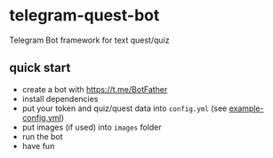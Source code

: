 # telegram-quest-bot
Telegram Bot framework for text quest/quiz

## quick start
* create a bot with https://t.me/BotFather
* install dependencies
* put your token and quiz/quest data into `config.yml` (see [example-config.yml](example-config.yml))
* put images (if used) into `images` folder
* run the bot
* have fun
